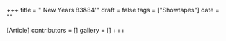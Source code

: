 +++
title = "'New Years 83&84'"
draft = false
tags = ["Showtapes"]
date = ""

[Article]
contributors = []
gallery = []
+++